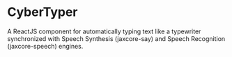 # CyberTyper

A ReactJS component for automatically typing text like a typewriter
synchronized with Speech Synthesis (jaxcore-say) and
Speech Recognition (jaxcore-speech) engines.